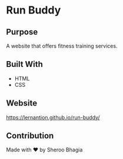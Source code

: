 # Run Buddy

## Purpose
A website that offers fitness training services.

## Built With
* HTML
* CSS

## Website
https://lernantion.github.io/run-buddy/

## Contribution
Made with ❤️ by Sheroo Bhagia
